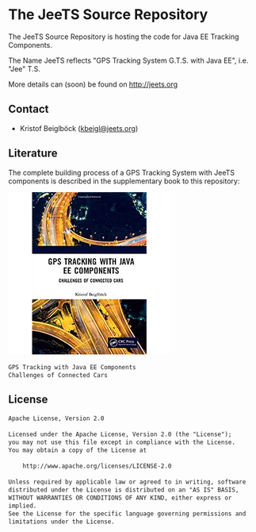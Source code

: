 The JeeTS Source Repository
===========================

The JeeTS Source Repository is hosting the code for Java EE Tracking Components.

The Name JeeTS reflects "GPS Tracking System G.T.S. with Java EE", i.e. "Jee" T.S.

More details can (soon) be found on http://jeets.org

## Contact

- Kristof Beiglböck ([kbeigl@jeets.org](mailto:kbeigl@jeets))

## Literature

The complete building process of a GPS Tracking System with JeeTS components
is described in the supplementary book to this repository:

![JeeTS-Book](JeeTS-Book.jpg)


    GPS Tracking with Java EE Components
    Challenges of Connected Cars

## License

    Apache License, Version 2.0

    Licensed under the Apache License, Version 2.0 (the "License");
    you may not use this file except in compliance with the License.
    You may obtain a copy of the License at

        http://www.apache.org/licenses/LICENSE-2.0

    Unless required by applicable law or agreed to in writing, software
    distributed under the License is distributed on an "AS IS" BASIS,
    WITHOUT WARRANTIES OR CONDITIONS OF ANY KIND, either express or implied.
    See the License for the specific language governing permissions and
    limitations under the License.
